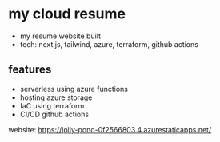 # my cloud resume 

- my resume website built 
- tech:  next.js, tailwind, azure, terraform, github actions

## features

- serverless using azure functions
- hosting azure storage
- IaC using terraform
- CI/CD github actions

 website: https://jolly-pond-0f2566803.4.azurestaticapps.net/
